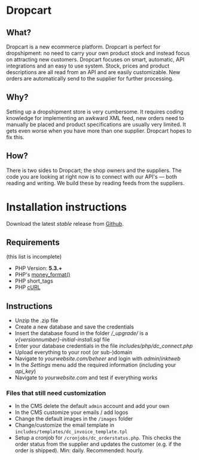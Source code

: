 # Dropcart

## What?
Dropcart is a new ecommerce platform. Dropcart is perfect for dropshipment: no need to carry your own product stock and instead focus on attracting new customers. Dropcart focuses on smart, automatic, API integrations and an easy to use system. Stock, prices and product descriptions are all read from an API and are easily customizable. New orders are automatically send to the supplier for further processing.

## Why?
Setting up a dropshipment store is very cumbersome. It requires coding knowledge for implementing an awkward XML feed, new orders need to manually be placed and product specifications are usually very limited. It gets even worse when you have more than one supplier. Dropcart hopes to fix this.

## How?
There is two sides to Dropcart; the shop owners and the suppliers. The code you are looking at right now is to connect with our API's — both reading and writing. We build these by reading feeds from the suppliers.

# Installation instructions
Download the latest *stable* release from [Github](https://github.com/dropcart/dropcart/releases).

## Requirements
(this list is incomplete)

- PHP Version: **5.3.+**
- PHP's [money_format()](http://php.net/manual/en/function.money-format.php)
- PHP short_tags 
- PHP [cURL](http://php.net/manual/en/book.curl.php) 

## Instructions
- Unzip the .zip file
- Create a new database and save the credentials
- Insert the database found in the folder */_upgrade/* is a *v{versionnumber}-initial-install.sql* file
- Enter your database credentials in the file *includes/php/dc_connect.php*
- Upload everything to your root (or sub-)domain
- Navigate to *yourwebsite.com/beheer* and login with *admin*/*inktweb*
- In the *Settings* menu add the required information (including your *api_key*)
- Navigate to *yourwebsite.com* and test if everything works

### Files that still need customization
- In the CMS delete the default `admin` account and add your own
- In the CMS customize your emails / add logos
- Change the default images in the `/images` folder
- Change/customize the email template in `includes/templates/dc_invoice_template.tpl`
- Setup a cronjob for `/cronjobs/dc_orderstatus.php`. This checks the order status from the supplier and updates the customer (e.g. if the order is shipped). Min: daily. Recommended: hourly.

